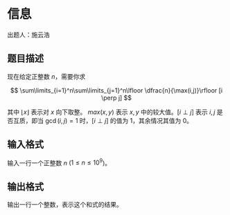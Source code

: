 # 信息
出题人：施云浩

## 题目描述

现在给定正整数 $n$，需要你求 

$$
\sum\limits_{i=1}^n\sum\limits_{j=1}^n\lfloor \dfrac{n}{\max(i,j)}\rfloor [i \perp j]
$$

其中 $\lfloor x \rfloor$ 表示对 $x$ 向下取整。 $max(x,y)$ 表示 $x,y$ 中的较大值。$[i \perp j]$ 表示 $i,j$ 是否互质，即当 $\gcd(i,j)=1$ 时，$[i \perp j]$ 的值为 $1$，其余情况其值为 $0$。

## 输入格式

输入一行一个正整数 $n$ ($1\le n \le 10^9$)。

## 输出格式

输出一行一个整数，表示这个和式的结果。